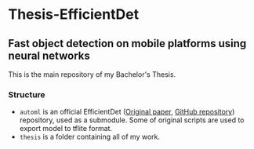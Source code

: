 # Thesis-EfficientDet

## Fast object detection on mobile platforms using neural networks

This is the main repository of my Bachelor's Thesis.

### Structure
  * `automl` is an official EfficientDet ([Original paper](https://arxiv.org/abs/1911.09070), [GitHub repository](https://github.com/xuannianz/EfficientDet)) repository, used as a submodule. Some of original scripts are used to export model to tflite format.
  * `thesis` is a folder containing all of my work.
